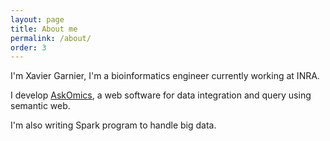 ```yaml
---
layout: page
title: About me
permalink: /about/
order: 3
---
```


I'm Xavier Garnier, I'm a bioinformatics engineer currently working at INRA.

I develop [AskOmics](https://github.com/askomics/askomics), a web software for data integration and query using semantic web.

I'm also writing Spark program to handle big data.
